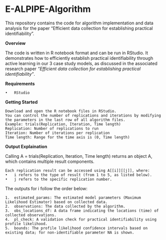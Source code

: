 
# **E-ALPIPE-Algorithm**

This repository contains the code for algorithm implementation and data analysis for the paper “Efficient data collection for establishing practical identifiability”.

**Overview**

The code is written in R notebook format and can be run in RStudio. It demonstrates how to efficiently establish practical identifiability through active learning in our 3 case study models, as discussed in the associated research paper *“Efficient data collection for establishing practical identifiability”*.

**Requirements**

	•	RStudio  

**Getting Started**

	Download and open the R notebook files in RStudio.
	You can control the number of replications and iterations by modifying the parameters in the last row of all algorithm files.
	Example: trials(Replication, Iteration, Time length)
	Replication: Number of replications to run
	Iteration: Number of iterations per replication
	Time length: Range for the time axis is (0, Time length)

**Output Explaination**

Calling A = trials(Replication, Iteration, Time length) returns an object A, which contains multiple result components.

	Each replication result can be accessed using A[[i]][[j]], where:
	•	i refers to the type of result (from 1 to 5, as listed below).
	•	j refers to the specific replication number.

The outputs for i follow the order below:

	1.	estimated_params: The estimated model parameters (Maximum Likelihood Estimator) based on collected data.
	2.	observations: The data collected by the algorithm.
	3.	obs_locations_df: A data frame indicating the locations (time) of collected observations.
	4.	pl_check: A validation check for practical identifiability using profile likelihood.
	5.	bounds: The profile likelihood confidence intervals based on existing data; for non-identifiable parameter NA is shown.

